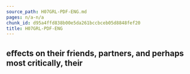 ```yaml
---
source_path: H07GRL-PDF-ENG.md
pages: n/a-n/a
chunk_id: d95a4ffd838b00e5da261bccbceb05d8848fef20
title: H07GRL-PDF-ENG
---
```

## eﬀects on their friends, partners, and perhaps most critically, their
